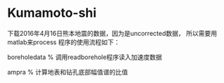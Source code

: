 # Kumamoto-shi
下载2016年4月16日熊本地震的数据，因为是uncorrected数据，
所以需要用matlab来process
程序的使用流程如下：

boreholedata   % 调用readborehole程序读入加速度数据

ampra          % 计算地表和钻孔底部幅值谱的比值
